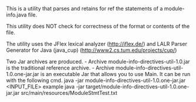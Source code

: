 This is a utility that parses and retains for ref the statements of a module-info.java file.

This utility does NOT check for correctness of the format or contents of the file.

The utility uses the JFlex lexical analyzer (http://jflex.de/) and LALR Parser Generator for Java
(java_cup) (http://www2.cs.tum.edu/projects/cup/)

Two Jar archives are produced.
    - Archive module-info-directives-util-1.0.jar is the traditional reference archive.
    - Archive module-info-directives-util-1.0.one-jar.jar is an executable Jar that
            allows you to use Main.  It can be run with the following cmd.
                java -jar module-info-directives-util-1.0.one-jar.jar <INPUT_FILE>
                example
                    java -jar target/module-info-directives-util-1.0.one-jar.jar src/main/resources/ModuleStmtTest.txt

